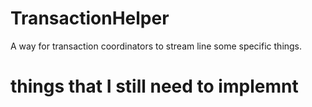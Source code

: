 # TransactionHelper
A way for transaction coordinators to stream line some specific things.

# things that I still need to implemnt